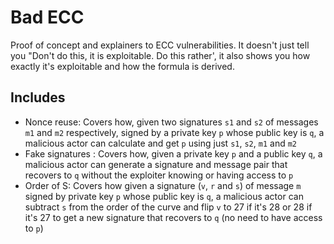# Bad ECC

Proof of concept and explainers to ECC vulnerabilities. It doesn't just tell you "Don't do this, it is exploitable. Do this rather', it also shows you how exactly it's exploitable and how the formula is derived.

## Includes

- Nonce reuse: Covers how, given two signatures `s1` and `s2` of messages `m1` and `m2` respectively, signed by a private key `p` whose public key is `q`, a malicious actor can calculate and get `p` using just `s1`, `s2`, `m1` and `m2`
- Fake signatures : Covers how, given a private key `p` and a public key `q`, a malicious actor can generate a signature and message pair that recovers to `q` without the exploiter knowing or having access to `p`
- Order of S: Covers how given a signature (`v`, `r` and `s`) of message `m` signed by private key `p` whose public key is `q`, a malicious actor can subtract `s` from the order of the curve and flip `v` to 27 if it's 28 or 28 if it's 27 to get a new signature that recovers to `q` (no need to have access to `p`)

